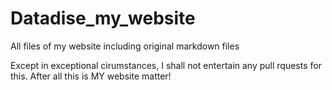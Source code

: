 # Datadise_my_website
All files of my website including original markdown files

Except in exceptional cirumstances, I shall not entertain any pull rquests for this. After all this is MY website matter!
